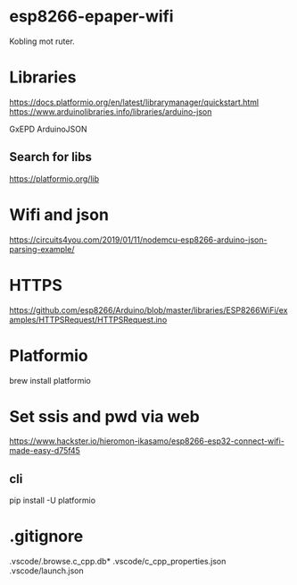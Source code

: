 # esp8266-epaper-wifi
Kobling mot ruter.

# Libraries
https://docs.platformio.org/en/latest/librarymanager/quickstart.html
https://www.arduinolibraries.info/libraries/arduino-json

GxEPD
ArduinoJSON
## Search for libs
https://platformio.org/lib

# Wifi and json
https://circuits4you.com/2019/01/11/nodemcu-esp8266-arduino-json-parsing-example/

# HTTPS
https://github.com/esp8266/Arduino/blob/master/libraries/ESP8266WiFi/examples/HTTPSRequest/HTTPSRequest.ino

# Platformio
brew install platformio

# Set ssis and pwd via web
https://www.hackster.io/hieromon-ikasamo/esp8266-esp32-connect-wifi-made-easy-d75f45

## cli
pip install -U platformio

# .gitignore
.vscode/.browse.c_cpp.db*
.vscode/c_cpp_properties.json
.vscode/launch.json

